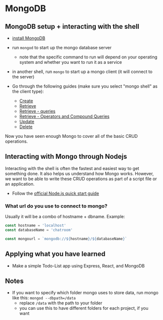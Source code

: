 
# MongoDB

## MongoDB setup + interacting with the shell
  
* [install MongoDB](https://docs.mongodb.com/manual/administration/install-community/)
* run `mongod` to start up the mongo database server
  * note that the specific command to run will depend on your operating system and whether you want to run it as a service
* in another shell, run `mongo` to start up a mongo client (it will connect to the server)

* Go through the following guides (make sure you select "mongo shell" as the client type):
  * [Create](https://docs.mongodb.com/guides/server/insert/)
  * [Retrieve](https://docs.mongodb.com/guides/server/read/)
  * [Retrieve - queries](https://docs.mongodb.com/guides/server/read_queries/)
  * [Retrieve - Operators and Compound Queries](https://docs.mongodb.com/guides/server/read_operators/)
  * [Update](https://docs.mongodb.com/guides/server/update/)
  * [Delete](https://docs.mongodb.com/guides/server/delete/)

Now you have seen enough Mongo to cover all of the basic CRUD operations.

## Interacting with Mongo through Nodejs

Interacting with the shell is often the fastest and easiest way to get something done. It also helps us understand how Mongo works. However, we want to be able to write these CRUD operations as part of a script file or an application.
  
* Follow the [official Node.js quick start guide](https://mongodb.github.io/node-mongodb-native/3.4/quick-start/quick-start/)

### What url do you use to connect to mongo?

Usually it will be a combo of hostname + dbname. Example:

```javascript
const hostname = 'localhost'
const databaseName = 'chatroom'

const mongourl = `mongodb://${hostname}/${databaseName}`
```

## Applying what you have learned

* Make a simple Todo-List app using Express, React, and MongoDB

## Notes

* If you want to specify which folder mongo uses to store data, run mongo like this: `mongod --dbpath=/data`
  * replace `/data` with the path to your folder
  * you can use this to have different folders for each project, if you want
